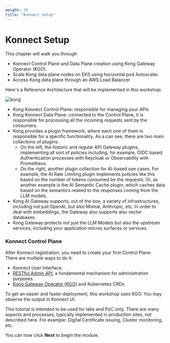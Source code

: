 ```yaml
---
weight: 20
title: "Konnect Setup"
---
```


# Konnect Setup

This chapter will walk you through

* Konnect Control Plane and Data Plane creation using Kong Gateway Operator (KGO).
* Scale Kong data plane nodes on EKS using horizontal pod Autoscaler. 
* Access Kong data plane through an AWS Load Balancer

Here's a Reference Architecture that will be implemented in this workshop:

![kong](/images/ref_arch.png)

* Kong Konnect Control Plane: responsible for managing your APIs
* Kong Konnect Data Plane: connected to the Control Plane, it is responsible for processing all the incoming requests sent by the consumers.
* Kong provides a plugin framework, where each one of them is responsible for a specific functionality. As a can see, there are two main collections of plugins:
    *  On the left, the historic and regular API Gateway plugins, implementing all sort of policies including, for example, OIDC based Authentication processes with Keycloak or Observability with Prometheus.
    * On the right, another plugin collection for AI-based use cases. For example, the AI Rate Limiting plugin implements policies like this based on the number of tokens consumed be the requests. Or, as another example is the AI Semantic Cache plugin, which caches data based on the semantics related to the responses coming from the LLM models.
* Kong AI Gateway supports, out of the box, a variety of infrastructures, including not just OpenAI, but also Mistral, Anthropic, etc. In order to deal with embeddings, the Gateway also supports also vector databases.
* Kong Gateway protects not just the LLM Models but also the upstream services, including your application micros surfaces or services.

### Konnect Control Plane
After Konnect registration, you need to create your first Control Plane. There are multiple ways to do it:
* Konnect User Interface.
* [RESTful Admin API](https://docs.konghq.com/api/), a fundamental mechanism for administration purposes.
* [Kong Gateway Operator (KGO)](https://docs.konghq.com/gateway-operator/) and Kubernetes CRDs

To get an easier and faster deployment, this workshop uses KGO. You may observe the output in Konnect UI.

This tutorial is intended to be used for labs and PoC only. There are many aspects and processes, typically implemented in production sites, not described here. For example: Digital Certificate issuing, Cluster monitoring, etc.

You can now click **Next** to begin the module.